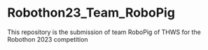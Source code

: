 # Robothon23_Team_RoboPig
This repository is the submission of team RoboPig of THWS for the Robothon 2023 competition 
